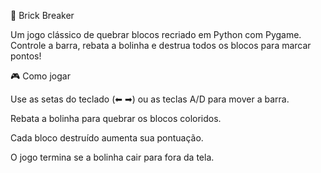 🧱 Brick Breaker

Um jogo clássico de quebrar blocos recriado em Python com Pygame.
Controle a barra, rebata a bolinha e destrua todos os blocos para marcar pontos!


🎮 Como jogar

Use as setas do teclado (⬅ ➡) ou as teclas A/D para mover a barra.

Rebata a bolinha para quebrar os blocos coloridos.

Cada bloco destruído aumenta sua pontuação.

O jogo termina se a bolinha cair para fora da tela.
